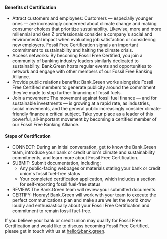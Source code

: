 #### Benefits of Certification

-   Attract customers and employees: Customers — especially younger ones — are increasingly concerned about climate change and making consumer choices that prioritize sustainability. Likewise, more and more millennial and Gen Z professionals consider a company's social and environmental impact when evaluating job satisfaction or considering new employers. Fossil Free Certification signals an important commitment to sustainability and halting the climate crisis.
-   Access networks: By becoming Fossil Free Certified, you join a community of banking industry leaders similarly dedicated to sustainability. Bank.Green hosts regular events and opportunities to network and engage with other members of our Fossil Free Banking Alliance.
-   Provide public relations benefits: Bank.Green works alongside Fossil Free Certified members to generate publicity around the commitment they've made to stop further financing of fossil fuels.
-   Join a movement: The movement against fossil fuel finance — and for sustainable investments — is growing at a rapid rate, as industries, social movements, and the general public increasingly consider climate-friendly finance a critical subject. Take your place as a leader of this powerful, all-important movement by becoming a certified member of our Fossil Free Banking Alliance.

#### Steps of Certification

-   CONNECT: During an initial conversation, get to know the Bank.Green team, introduce your bank or credit union's climate and sustainability commitments, and learn more about Fossil Free Certification.
-   SUBMIT: Submit documentation, including:
    -   Any public-facing webpages or materials stating your bank or credit union's fossil fuel-free status
    -   Your completed certification application, which includes a section for self-reporting fossil fuel-free status
-   REVIEW: The Bank.Green team will review your submitted documents.
-   CERTIFY: Hooray! Bank.Green will work with your team to execute the perfect communications plan and make sure we let the world know loudly and enthusiastically about your Fossil Free Certification and commitment to remain fossil fuel-free.

If you believe your bank or credit union may qualify for Fossil Free Certification and would like to discuss becoming Fossil Free Certified, please get in touch with us at hello@bank.green.
